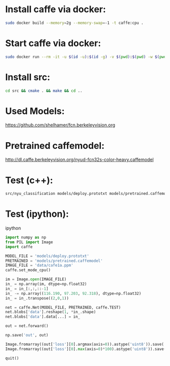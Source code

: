 # Install caffe via docker:
```bash
sudo docker build --memory=2g --memory-swap=-1 -t caffe:cpu .
```

# Start caffe via docker:
```bash
sudo docker run --rm -it -u $(id -u):$(id -g) -v $(pwd):$(pwd) -w $(pwd) --memory=2g --memory-swap=-1 caffe:cpu bash
```

# Install src:
```bash
cd src && cmake . && make && cd ..
```

# Used Models:
https://github.com/shelhamer/fcn.berkeleyvision.org

# Pretrained caffemodel:
http://dl.caffe.berkeleyvision.org/nyud-fcn32s-color-heavy.caffemodel

# Test (c++):
```bash
src/nyu_classification models/deploy.prototxt models/pretrained.caffemodel "116.190" "97.203" "92.318" data/cafe1a.ppm
```

# Test (ipython):
ipython

```python
import numpy as np
from PIL import Image
import caffe

MODEL_FILE = 'models/deploy.prototxt'
PRETRAINED = 'models/pretrained.caffemodel'
IMAGE_FILE = 'data/cafe1a.ppm'
caffe.set_mode_cpu()

im = Image.open(IMAGE_FILE)
in_ = np.array(im, dtype=np.float32)
in_ = in_[:,:,::-1]
in_ -= np.array((116.190, 97.203, 92.318), dtype=np.float32)
in_ = in_.transpose((2,0,1))

net = caffe.Net(MODEL_FILE, PRETRAINED, caffe.TEST)
net.blobs['data'].reshape(1, *in_.shape)
net.blobs['data'].data[...] = in_

out = net.forward()

np.save('out', out)

Image.fromarray((out['loss'][0].argmax(axis=0)).astype('uint8')).save('class.png')
Image.fromarray((out['loss'][0].max(axis=0)*100).astype('uint8')).save('prob.png')

quit()
```
